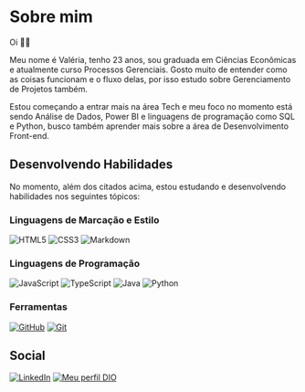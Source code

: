 # Sobre mim
Oi 👋🏽

Meu nome é Valéria, tenho 23 anos, sou graduada em Ciências Econômicas e atualmente curso Processos Gerenciais. Gosto muito de entender como as coisas funcionam e o fluxo delas, por isso estudo sobre Gerenciamento de Projetos também.

Estou começando a entrar mais na área Tech e meu foco no momento está sendo Análise de Dados, Power BI e linguagens de programação como SQL e Python, busco também aprender mais sobre a área de Desenvolvimento Front-end.

## Desenvolvendo Habilidades
No momento, além dos citados acima, estou estudando e desenvolvendo habilidades nos seguintes tópicos:

### Linguagens de Marcação e Estilo
![HTML5](https://img.shields.io/badge/HTML5-000?style=for-the-badge&logo=html5)
![CSS3](https://img.shields.io/badge/CSS3-000?style=for-the-badge&logo=css3&logoColor=264CE4)
![Markdown](https://img.shields.io/badge/Markdown-000?style=for-the-badge&logo=markdown)

### Linguagens de Programação
![JavaScript](https://img.shields.io/badge/JavaScript-000?style=for-the-badge&logo=javascript)
![TypeScript](https://img.shields.io/badge/TypeScript-000?style=for-the-badge&logo=typescript)
![Java](https://img.shields.io/badge/Java-000?style=for-the-badge&logo=java)
![Python](https://img.shields.io/badge/Python-000?style=for-the-badge&logo=python)

### Ferramentas
[![GitHub](https://img.shields.io/badge/GitHub-000?style=for-the-badge&logo=github&logoColor=30A3DC)](https://docs.github.com/)
[![Git](https://img.shields.io/badge/Git-000?style=for-the-badge&logo=git&logoColor=E94D5F)](https://git-scm.com/doc) 
## Social

[![LinkedIn](https://img.shields.io/badge/LinkedIn-000?style=for-the-badge&logo=linkedin&logoColor=0E76A8)](https://www.linkedin.com/in/valeria-lvieira/)
[![Meu perfil DIO](https://img.shields.io/badge/-Meu%20Perfil%20DIO-black?style=for-the-badge&link=https%3A%2F%2Fdio.me%2Fusers%2Fvaleria_devieira)](https://www.dio.me/users/valeria_devieira)

